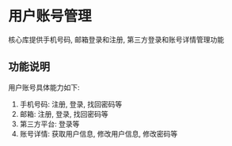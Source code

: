 # 用户账号管理

核心库提供手机号码, 邮箱登录和注册, 第三方登录和账号详情管理功能

## 功能说明

用户账号具体能力如下:

1. 手机号码: 注册, 登录, 找回密码等
2. 邮箱: 注册, 登录, 找回密码等
3. 第三方平台: 登录等
4. 账号详情: 获取用户信息, 修改用户信息, 修改密码等
